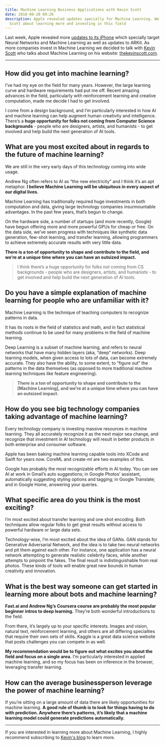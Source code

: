 ```yaml
---
title: Machine Learning Business Applications with Kevin Scott
date: 2018-09-20 09:29
description: Apple revealed updates specially for Machine Learning. We talk with Kevin
  Scott about learning more and investing in this field
---
```

Last week, Apple revealed more [updates to its
iPhone](https://brightdigit.com/blog/2018/09/06/apple-september-event-2018/)
which specially target Neural Networks and Machine Learning as well as
updates to ARKit. As more companies invest in Machine Learning we
decided to talk with [Kevin Scott](https://thekevinscott.com/) who talks
about Machine Learning on his
website: [thekevinscott.com](https://thekevinscott.com/).

------------------------------------------------------------------------

## How did you get into machine learning?

I’ve had my eye on the field for many years. However, the large learning
curve and hardware requirements had put me off. Recent amazing advances
in the field, particularly with reinforcement learning and creative
computation, made me decide I had to get involved.  

I come from a design background, and I’m particularly interested in how
AI and machine learning can help augment human creativity and
intelligence. There’s a **huge opportunity for folks not coming from
Computer Science backgrounds** - people who are designers, artists, and
humanists - to get involved and help build the next generation of AI
tools.  

## What are you most excited about in regards to the future of machine learning?

We are still in the very early days of this technology coming into wide
usage.  

Andrew Ng often refers to AI as “the new electricity” and I think it’s
an apt metaphor. **I believe Machine Learning will be ubiquitous in
every aspect of our digital lives.**  

Machine Learning has traditionally required huge investments in both
computation and data, giving large technology companies insurmountable
advantages. In the past few years, that’s begun to change.  

On the hardware side, a number of startups (and more recently, Google)
have begun offering more and more powerful GPUs for cheap or free. On
the data side, we’ve seen progress with techniques like synthetic data
generation, few-shot learning, and transfer learning, allowing
programmers to achieve extremely accurate results with very little
data.  

**There is a ton of opportunity to shape and contribute to the field,
and we’re at a unique time where you can have an outsized impact.**  

> I think there’s a huge opportunity for folks not coming from CS
> backgrounds - people who are designers, artists, and humanists - to
> get involved and help build the next generation of AI tools.

## Do you have a simple explanation of machine learning for people who are unfamiliar with it?

Machine Learning is the technique of teaching computers to recognize
patterns in data.  

It has its roots in the field of statistics and math, and in fact
statistical methods continue to be used for many problems in the field
of machine learning.  

Deep Learning is a subset of machine learning, and refers to neural
networks that have many hidden layers (aka, “deep” networks). Deep
learning models, when given access to lots of data, can become extremely
accurate. They also have the ability, to some extent, to “figure out”
the patterns in the data themselves (as opposed to more traditional
machine learning techniques like feature engineering).

> **There is a ton of opportunity to shape and contribute to the
> \[Machine Learning\], and we’re at a unique time where you can have an
> outsized impact.**

## How do you see big technology companies taking advantage of machine learning?

Every technology company is investing massive resources in machine
learning. They all accurately recognize it as the next major sea change,
and recognize that investment in AI technology will result in better
products in both enterprise and consumer software.  

Apple has been baking machine learning capable tools into XCode and
Swift for years now. CoreML and create-ml are two examples of this.  

Google has probably the most recognizable efforts in AI today. You can
see AI at work in Gmail’s auto suggestions; in Google Photos’ assistant,
automatically suggesting styling options and tagging; in Google
Translate; and in Google Home, answering your queries.  

## What specific area do you think is the most exciting?

I’m most excited about transfer learning and one shot encoding. Both
techniques allow regular folks to get great results without access to
powerful hardware or large data sets.  

Technology-wise, I’m most excited about the idea of GANs. GAN stands for
Generative Adversarial Network, and the idea is to take two neural
networks and pit them against each other. For instance, one application
has a neural network attempting to generate realistic celebrity faces,
while another attempts to pinpoint the fakes. The final result is
indistinguishable from real photos. These kinds of tools will enable
great new bounds in human creativity and innovation.

## What is the best way someone can get started in learning more about bots and machine learning?

**Fast.ai and Andrew Ng’s Coursera course are probably the most popular
beginner intros to deep learning.** They’re both wonderful introductions
to the field.  

From there, it’s largely up to your specific interests. Images and
vision, natural text, reinforcement learning, and others are all
differing specialties that require their own sets of skills. Kaggle is a
great data science website that posts challenges you can compete in as
well.  

**My recommendation would be to figure out what excites you about the
field and focus on a single area.** I’m particularly interested in
applied machine learning, and so my focus has been on inference in the
browser, leveraging transfer learning.  

## How can the average businessperson leverage the power of machine learning?

If you’re sitting on a large amount of data there are likely
opportunities for machine learning. **A good rule of thumb is to look
for things having to do with prediction. Anywhere there’s patterns, it’s
likely that a machine learning model could generate predictions
automatically.**

------------------------------------------------------------------------

If you are interested in learning more about Machine Learning, I highly
recommend subscribing to [Kevin's blog](https://thekevinscott.com/) to
learn more.